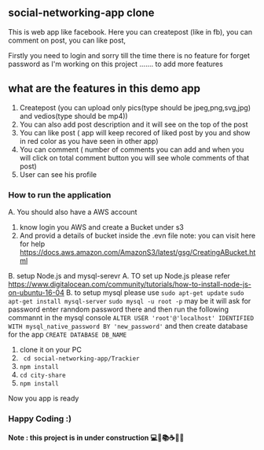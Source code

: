 ## social-networking-app clone
This is web app like facebook. Here you can createpost (like in fb), you  can comment on post, you can like post,

Firstly you need to login and sorry till the  time there is no feature for forget password 
as I'm working on this project ....... to add more features 

## what are the features in this demo app
1. Createpost (you can upload only pics(type should be jpeg,png,svg,jpg) and vedios(type should be mp4))
2. You can also add post description  and it will see on the top of the post  
2. You can like post ( app will keep recored of liked post by you and show in red color as you have seen in other app)
3. You can comment ( number  of comments you can add and when you will click on total comment button you will see whole comments of that post)
4. User can see his profile 

###  How to run the  application 

A. You should also have a AWS account 
1. know login you AWS and create a Bucket under s3
2. And provid a details of bucket inside the .evn file
 note:  you can visit here for help https://docs.aws.amazon.com/AmazonS3/latest/gsg/CreatingABucket.html 

B. setup Node.js and mysql-serevr 
A. TO set up Node.js please refer https://www.digitalocean.com/community/tutorials/how-to-install-node-js-on-ubuntu-16-04
B. to setup mysql please use 
   ``` sudo apt-get update ```
   ``` sudo apt-get install mysql-server ```
   ``` sudo mysql -u root -p ```
   may be it will ask for password enter ranndom password there and then run the following  commannt in the mysql console 
   ``` ALTER USER 'root'@'localhost' IDENTIFIED WITH mysql_native_password BY 'new_password' ```
   and then create database for the app 
  ``` CREATE DATABASE DB_NAME ```

1. clone it on your PC
2. ``` cd social-networking-app/Trackier```
3. ``` npm install ```
4. ``` cd city-share ```
5. ``` npm install ```

Now you app is ready 

### Happy Coding :) 
#### Note : this project is in under construction 💻📝📚☕🎯🎯
